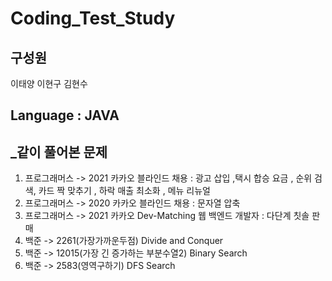 # Coding_Test_Study

## 구성원

이태양
이현구
김현수

## **Language** :  **JAVA**



 ## _같이 풀어본 문제
                  
 1. 프로그래머스 -> 2021 카카오 블라인드 채용 :  광고 삽입 ,택시 합승 요금 , 순위 검색, 카드 짝 맞추기 , 하락 매출 최소화 , 메뉴 리뉴얼
 2. 프로그래머스 -> 2020 카카오 블라인드 채용 : 문자열 압축
 3. 프로그래머스 -> 2021 카카오 Dev-Matching 웹 백엔드 개발자 : 다단계 칫솔 판매                         
 4. 백준 -> 2261(가장가까운두점) Divide and Conquer
 5. 백준 -> 12015(가장 긴 증가하는 부분수열2) Binary Search
 6. 백준 -> 2583(영역구하기) DFS Search
           
        
                  




